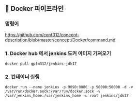 ## 🧷 Docker 파이프라인
### 명령어
https://github.com/conf312/concept-description/blob/master/concept/Docker/command.md

### 1. Docker hub 에서 jenkins 도커 이미지 가져오기
```
docker pull gpfm312/jenkins-jdk17
```

### 2. 컨테이너 실행
```
docker run --name jenkins -p 9090:8080 -p 50000:50000 -d -v /var/run/docker.sock:/var/run/docker.sock -v /var/jenkins_home:/var/jenkins_home -u root jenkins/jdk17
```
